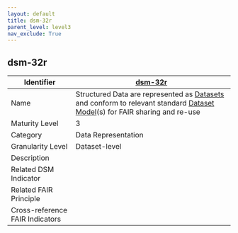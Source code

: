 ```yaml
---
layout: default
title: dsm-32r
parent_level: level3
nav_exclude: True
---
```


## dsm-32r

| Identifier | [dsm-32r](https://github.com/FAIRplus/Data-Maturity/blob/master/docs/_indicators/dsm-32r.md) |
| --------- | ----------|
| Name | Structured Data are represented as [Datasets](https://fairplus.github.io/Data-Maturity/docs/Glossary/#dataset) and conform to relevant standard [Dataset Model](https://fairplus.github.io/Data-Maturity/docs/Glossary/#dataset-model)(s) for FAIR sharing and re-use |
| Maturity Level | 3 |
| Category | Data Representation |
| Granularity Level | Dataset-level |
| Description |  |
| Related DSM Indicator| |
| Related FAIR Principle | |
| Cross-reference FAIR Indicators |  |

